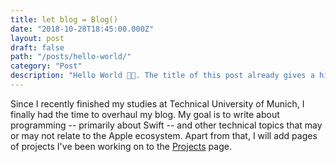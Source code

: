 ```yaml
---
title: let blog = Blog()
date: "2018-10-28T18:45:00.000Z"
layout: post
draft: false
path: "/posts/hello-world/"
category: "Post"
description: "Hello World 👋🏻. The title of this post already gives a hint: this is the instantiation of my new Blog."
---
```


Since I recently finished my studies at Technical University of Munich, I finally had the time to overhaul my blog.
My goal is to write about programming -- primarily about Swift -- and other technical topics that may or may not relate to the Apple ecosystem.
Apart from that, I will add pages of projects I've been working on to the [Projects](/categories/project/) page.

